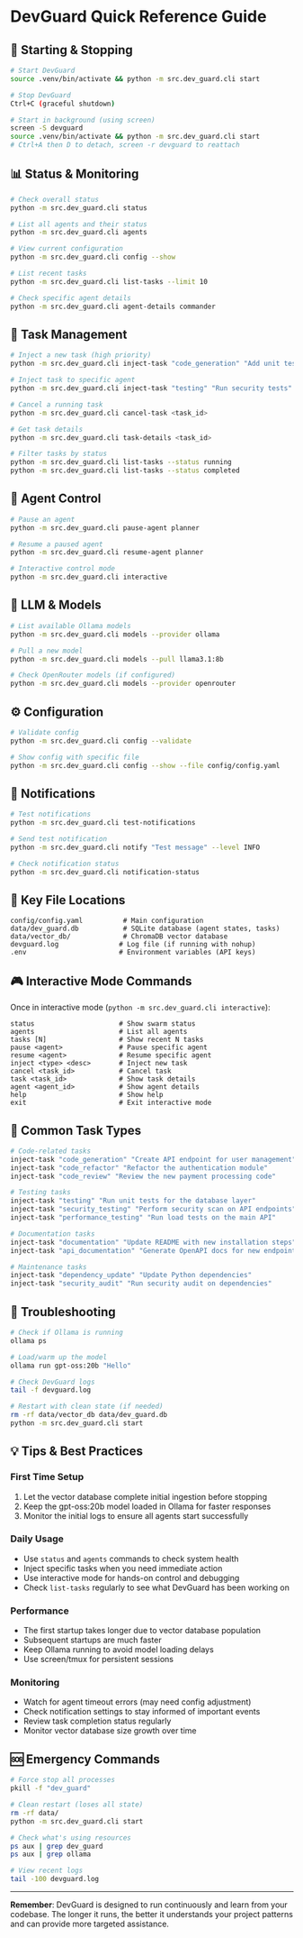 # DevGuard Quick Reference Guide

## 🚀 Starting & Stopping

```bash
# Start DevGuard
source .venv/bin/activate && python -m src.dev_guard.cli start

# Stop DevGuard
Ctrl+C (graceful shutdown)

# Start in background (using screen)
screen -S devguard
source .venv/bin/activate && python -m src.dev_guard.cli start
# Ctrl+A then D to detach, screen -r devguard to reattach
```

## 📊 Status & Monitoring

```bash
# Check overall status
python -m src.dev_guard.cli status

# List all agents and their status
python -m src.dev_guard.cli agents

# View current configuration
python -m src.dev_guard.cli config --show

# List recent tasks
python -m src.dev_guard.cli list-tasks --limit 10

# Check specific agent details
python -m src.dev_guard.cli agent-details commander
```

## 🎯 Task Management

```bash
# Inject a new task (high priority)
python -m src.dev_guard.cli inject-task "code_generation" "Add unit tests for the API module"

# Inject task to specific agent
python -m src.dev_guard.cli inject-task "testing" "Run security tests" --agent qa_test

# Cancel a running task
python -m src.dev_guard.cli cancel-task <task_id>

# Get task details
python -m src.dev_guard.cli task-details <task_id>

# Filter tasks by status
python -m src.dev_guard.cli list-tasks --status running
python -m src.dev_guard.cli list-tasks --status completed
```

## 🤖 Agent Control

```bash
# Pause an agent
python -m src.dev_guard.cli pause-agent planner

# Resume a paused agent
python -m src.dev_guard.cli resume-agent planner

# Interactive control mode
python -m src.dev_guard.cli interactive
```

## 🧠 LLM & Models

```bash
# List available Ollama models
python -m src.dev_guard.cli models --provider ollama

# Pull a new model
python -m src.dev_guard.cli models --pull llama3.1:8b

# Check OpenRouter models (if configured)
python -m src.dev_guard.cli models --provider openrouter
```

## ⚙️ Configuration

```bash
# Validate config
python -m src.dev_guard.cli config --validate

# Show config with specific file
python -m src.dev_guard.cli config --show --file config/config.yaml
```

## 🔔 Notifications

```bash
# Test notifications
python -m src.dev_guard.cli test-notifications

# Send test notification
python -m src.dev_guard.cli notify "Test message" --level INFO

# Check notification status
python -m src.dev_guard.cli notification-status
```

## 📁 Key File Locations

```
config/config.yaml          # Main configuration
data/dev_guard.db           # SQLite database (agent states, tasks)
data/vector_db/             # ChromaDB vector database
devguard.log               # Log file (if running with nohup)
.env                       # Environment variables (API keys)
```

## 🎮 Interactive Mode Commands

Once in interactive mode (`python -m src.dev_guard.cli interactive`):

```
status                     # Show swarm status
agents                     # List all agents
tasks [N]                  # Show recent N tasks
pause <agent>              # Pause specific agent
resume <agent>             # Resume specific agent
inject <type> <desc>       # Inject new task
cancel <task_id>           # Cancel task
task <task_id>             # Show task details
agent <agent_id>           # Show agent details
help                       # Show help
exit                       # Exit interactive mode
```

## 🚨 Common Task Types

```bash
# Code-related tasks
inject-task "code_generation" "Create API endpoint for user management"
inject-task "code_refactor" "Refactor the authentication module"
inject-task "code_review" "Review the new payment processing code"

# Testing tasks
inject-task "testing" "Run unit tests for the database layer"
inject-task "security_testing" "Perform security scan on API endpoints"
inject-task "performance_testing" "Run load tests on the main API"

# Documentation tasks
inject-task "documentation" "Update README with new installation steps"
inject-task "api_documentation" "Generate OpenAPI docs for new endpoints"

# Maintenance tasks
inject-task "dependency_update" "Update Python dependencies"
inject-task "security_audit" "Run security audit on dependencies"
```

## 🔧 Troubleshooting

```bash
# Check if Ollama is running
ollama ps

# Load/warm up the model
ollama run gpt-oss:20b "Hello"

# Check DevGuard logs
tail -f devguard.log

# Restart with clean state (if needed)
rm -rf data/vector_db data/dev_guard.db
python -m src.dev_guard.cli start
```

## 💡 Tips & Best Practices

### First Time Setup

1. Let the vector database complete initial ingestion before stopping
2. Keep the gpt-oss:20b model loaded in Ollama for faster responses
3. Monitor the initial logs to ensure all agents start successfully

### Daily Usage

- Use `status` and `agents` commands to check system health
- Inject specific tasks when you need immediate action
- Use interactive mode for hands-on control and debugging
- Check `list-tasks` regularly to see what DevGuard has been working on

### Performance

- The first startup takes longer due to vector database population
- Subsequent startups are much faster
- Keep Ollama running to avoid model loading delays
- Use screen/tmux for persistent sessions

### Monitoring

- Watch for agent timeout errors (may need config adjustment)
- Check notification settings to stay informed of important events
- Review task completion status regularly
- Monitor vector database size growth over time

## 🆘 Emergency Commands

```bash
# Force stop all processes
pkill -f "dev_guard"

# Clean restart (loses all state)
rm -rf data/
python -m src.dev_guard.cli start

# Check what's using resources
ps aux | grep dev_guard
ps aux | grep ollama

# View recent logs
tail -100 devguard.log
```

---

**Remember**: DevGuard is designed to run continuously and learn from your codebase. The longer it runs, the better it understands your project patterns and can provide more targeted assistance.
